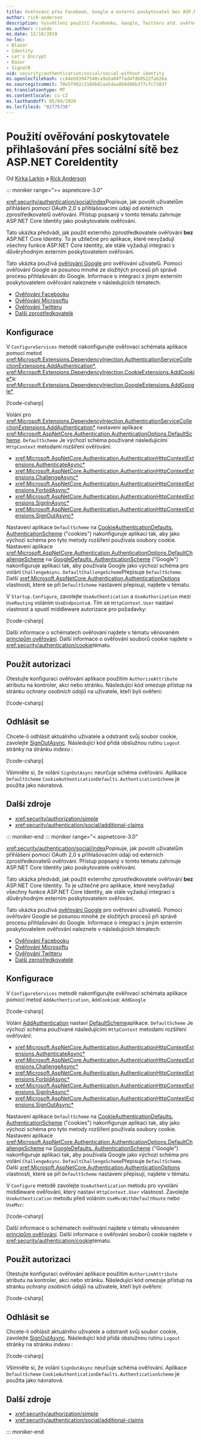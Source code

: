 ```yaml
---
title: Ověřování přes Facebook, Google a externí poskytovatel bez ASP.NET CoreIdentity
author: rick-anderson
description: Vysvětlení použití Facebooku, Google, Twitteru atd. ověřování uživatelů účtu bez ASP.NET Core Identity.
ms.author: riande
ms.date: 12/10/2019
no-loc:
- Blazor
- Identity
- Let's Encrypt
- Razor
- SignalR
uid: security/authentication/social/social-without-identity
ms.openlocfilehash: cc44eb83947540ca9a5a04ffad4fdb8522fab26a
ms.sourcegitcommit: 70e5f982c218db82aa54aa8b8d96b377cfc7283f
ms.translationtype: MT
ms.contentlocale: cs-CZ
ms.lasthandoff: 05/04/2020
ms.locfileid: "82775736"
---
```

# <a name="use-social-sign-in-provider-authentication-without-aspnet-core-identity"></a>Použití ověřování poskytovatele přihlašování přes sociální sítě bez ASP.NET CoreIdentity

Od [Kirka Larkin](https://twitter.com/serpent5) a [Rick Anderson](https://twitter.com/RickAndMSFT)

::: moniker range=">= aspnetcore-3.0"

<xref:security/authentication/social/index>Popisuje, jak povolit uživatelům přihlášení pomocí OAuth 2,0 s přihlašovacími údaji od externích zprostředkovatelů ověřování. Přístup popsaný v tomto tématu zahrnuje ASP.NET Core Identity jako poskytovatele ověřování.

Tato ukázka předvádí, jak použít externího zprostředkovatele ověřování **bez** ASP.NET Core Identity. To je užitečné pro aplikace, které nevyžadují všechny funkce ASP.NET Core Identity, ale stále vyžadují integraci s důvěryhodným externím poskytovatelem ověřování.

Tato ukázka používá [ověřování Google](xref:security/authentication/google-logins) pro ověřování uživatelů. Pomocí ověřování Google se posunou mnohé ze složitých procesů při správě procesu přihlašování do Google. Informace o integraci s jiným externím poskytovatelem ověřování naleznete v následujících tématech:

* [Ověřování Facebooku](xref:security/authentication/facebook-logins)
* [Ověřování Microsoftu](xref:security/authentication/microsoft-logins)
* [Ověřování Twitteru](xref:security/authentication/twitter-logins)
* [Další zprostředkovatelé](xref:security/authentication/otherlogins)

## <a name="configuration"></a>Konfigurace

V `ConfigureServices` metodě nakonfigurujte ověřovací schémata aplikace pomocí metod <xref:Microsoft.Extensions.DependencyInjection.AuthenticationServiceCollectionExtensions.AddAuthentication*>, <xref:Microsoft.Extensions.DependencyInjection.CookieExtensions.AddCookie*>a: <xref:Microsoft.Extensions.DependencyInjection.GoogleExtensions.AddGoogle*>

[!code-csharp[](social-without-identity/samples_snapshot/3.x/Startup.cs?name=snippet1)]

Volání pro <xref:Microsoft.Extensions.DependencyInjection.AuthenticationServiceCollectionExtensions.AddAuthentication*> nastavení aplikace <xref:Microsoft.AspNetCore.Authentication.AuthenticationOptions.DefaultScheme>. `DefaultScheme` Je výchozí schéma používané následujícími `HttpContext` metodami rozšíření ověřování:

* <xref:Microsoft.AspNetCore.Authentication.AuthenticationHttpContextExtensions.AuthenticateAsync*>
* <xref:Microsoft.AspNetCore.Authentication.AuthenticationHttpContextExtensions.ChallengeAsync*>
* <xref:Microsoft.AspNetCore.Authentication.AuthenticationHttpContextExtensions.ForbidAsync*>
* <xref:Microsoft.AspNetCore.Authentication.AuthenticationHttpContextExtensions.SignInAsync*>
* <xref:Microsoft.AspNetCore.Authentication.AuthenticationHttpContextExtensions.SignOutAsync*>

Nastavení aplikace `DefaultScheme` na [CookieAuthenticationDefaults. AuthenticationScheme](xref:Microsoft.AspNetCore.Authentication.Cookies.CookieAuthenticationDefaults.AuthenticationScheme) ("cookies") nakonfiguruje aplikaci tak, aby jako výchozí schéma pro tyto metody rozšíření používala soubory cookie. Nastavení aplikace <xref:Microsoft.AspNetCore.Authentication.AuthenticationOptions.DefaultChallengeScheme> na [GoogleDefaults. AuthenticationScheme](xref:Microsoft.AspNetCore.Authentication.Google.GoogleDefaults.AuthenticationScheme) ("Google") nakonfiguruje aplikaci tak, aby používala Google jako výchozí schéma pro volání `ChallengeAsync`. `DefaultChallengeScheme`Přepisuje `DefaultScheme`. Další <xref:Microsoft.AspNetCore.Authentication.AuthenticationOptions> vlastnosti, které se při `DefaultScheme` nastavení přepisují, najdete v tématu.

V `Startup.Configure`, zavolejte `UseAuthentication` a `UseAuthorization` mezi `UseRouting` voláním `UseEndpoints`a. Tím se `HttpContext.User` nastaví vlastnost a spustí middleware autorizace pro požadavky:

[!code-csharp[](social-without-identity/samples_snapshot/3.x/Startup.cs?name=snippet2&highlight=3-4)]

Další informace o schématech ověřování najdete v tématu věnovaném [principům ověřování](xref:security/authentication/index#authentication-concepts). Další informace o ověřování souborů cookie najdete v <xref:security/authentication/cookie>tématu.

## <a name="apply-authorization"></a>Použít autorizaci

Otestujte konfiguraci ověřování aplikace použitím `AuthorizeAttribute` atributu na kontroler, akci nebo stránku. Následující kód omezuje přístup na stránku *ochrany osobních údajů* na uživatele, kteří byli ověřeni:

[!code-csharp[](social-without-identity/samples_snapshot/3.x/Pages/Privacy.cshtml.cs?name=snippet&highlight=1)]

## <a name="sign-out"></a>Odhlásit se

Chcete-li odhlásit aktuálního uživatele a odstranit svůj soubor cookie, zavolejte [SignOutAsync](xref:Microsoft.AspNetCore.Authentication.AuthenticationHttpContextExtensions.SignOutAsync*). Následující kód přidá obslužnou rutinu `Logout` stránky na stránku *indexu* :

[!code-csharp[](social-without-identity/samples_snapshot/3.x/Pages/Index.cshtml.cs?name=snippet&highlight=3-7)]

Všimněte si, že volání `SignOutAsync` neurčuje schéma ověřování. Aplikace `DefaultScheme` `CookieAuthenticationDefaults.AuthenticationScheme` je použita jako návratová.

## <a name="additional-resources"></a>Další zdroje

* <xref:security/authorization/simple>
* <xref:security/authentication/social/additional-claims>

::: moniker-end
::: moniker range="< aspnetcore-3.0"

<xref:security/authentication/social/index>Popisuje, jak povolit uživatelům přihlášení pomocí OAuth 2,0 s přihlašovacími údaji od externích zprostředkovatelů ověřování. Přístup popsaný v tomto tématu zahrnuje ASP.NET Core Identity jako poskytovatele ověřování.

Tato ukázka předvádí, jak použít externího zprostředkovatele ověřování **bez** ASP.NET Core Identity. To je užitečné pro aplikace, které nevyžadují všechny funkce ASP.NET Core Identity, ale stále vyžadují integraci s důvěryhodným externím poskytovatelem ověřování.

Tato ukázka používá [ověřování Google](xref:security/authentication/google-logins) pro ověřování uživatelů. Pomocí ověřování Google se posunou mnohé ze složitých procesů při správě procesu přihlašování do Google. Informace o integraci s jiným externím poskytovatelem ověřování naleznete v následujících tématech:

* [Ověřování Facebooku](xref:security/authentication/facebook-logins)
* [Ověřování Microsoftu](xref:security/authentication/microsoft-logins)
* [Ověřování Twitteru](xref:security/authentication/twitter-logins)
* [Další zprostředkovatelé](xref:security/authentication/otherlogins)

## <a name="configuration"></a>Konfigurace

V `ConfigureServices` metodě nakonfigurujte ověřovací schémata aplikace pomocí metod `AddAuthentication`, `AddCookie`a: `AddGoogle`

[!code-csharp[](social-without-identity/samples_snapshot/2.x/Startup.cs?name=snippet1)]

Volání [AddAuthentication](/dotnet/api/microsoft.extensions.dependencyinjection.authenticationservicecollectionextensions.addauthentication#Microsoft_Extensions_DependencyInjection_AuthenticationServiceCollectionExtensions_AddAuthentication_Microsoft_Extensions_DependencyInjection_IServiceCollection_System_Action_Microsoft_AspNetCore_Authentication_AuthenticationOptions__) nastaví [DefaultScheme](xref:Microsoft.AspNetCore.Authentication.AuthenticationOptions.DefaultScheme)aplikace. `DefaultScheme` Je výchozí schéma používané následujícími `HttpContext` metodami rozšíření ověřování:

* <xref:Microsoft.AspNetCore.Authentication.AuthenticationHttpContextExtensions.AuthenticateAsync*>
* <xref:Microsoft.AspNetCore.Authentication.AuthenticationHttpContextExtensions.ChallengeAsync*>
* <xref:Microsoft.AspNetCore.Authentication.AuthenticationHttpContextExtensions.ForbidAsync*>
* <xref:Microsoft.AspNetCore.Authentication.AuthenticationHttpContextExtensions.SignInAsync*>
* <xref:Microsoft.AspNetCore.Authentication.AuthenticationHttpContextExtensions.SignOutAsync*>

Nastavení aplikace `DefaultScheme` na [CookieAuthenticationDefaults. AuthenticationScheme](xref:Microsoft.AspNetCore.Authentication.Cookies.CookieAuthenticationDefaults.AuthenticationScheme) ("cookies") nakonfiguruje aplikaci tak, aby jako výchozí schéma pro tyto metody rozšíření používala soubory cookie. Nastavení aplikace <xref:Microsoft.AspNetCore.Authentication.AuthenticationOptions.DefaultChallengeScheme> na [GoogleDefaults. AuthenticationScheme](xref:Microsoft.AspNetCore.Authentication.Google.GoogleDefaults.AuthenticationScheme) ("Google") nakonfiguruje aplikaci tak, aby používala Google jako výchozí schéma pro volání `ChallengeAsync`. `DefaultChallengeScheme`Přepisuje `DefaultScheme`. Další <xref:Microsoft.AspNetCore.Authentication.AuthenticationOptions> vlastnosti, které se při `DefaultScheme` nastavení přepisují, najdete v tématu.

V `Configure` metodě zavolejte `UseAuthentication` metodu pro vyvolání middleware ověřování, který nastaví `HttpContext.User` vlastnost. Zavolejte `UseAuthentication` metodu před voláním `UseMvcWithDefaultRoute` nebo `UseMvc`:

[!code-csharp[](social-without-identity/samples_snapshot/2.x/Startup.cs?name=snippet2)]

Další informace o schématech ověřování najdete v tématu věnovaném [principům ověřování](xref:security/authentication/index#authentication-concepts). Další informace o ověřování souborů cookie najdete v <xref:security/authentication/cookie>tématu.

## <a name="apply-authorization"></a>Použít autorizaci

Otestujte konfiguraci ověřování aplikace použitím `AuthorizeAttribute` atributu na kontroler, akci nebo stránku. Následující kód omezuje přístup na stránku *ochrany osobních údajů* na uživatele, kteří byli ověřeni:

[!code-csharp[](social-without-identity/samples_snapshot/2.x/Pages/Privacy.cshtml.cs?name=snippet&highlight=1)]

## <a name="sign-out"></a>Odhlásit se

Chcete-li odhlásit aktuálního uživatele a odstranit svůj soubor cookie, zavolejte [SignOutAsync](xref:Microsoft.AspNetCore.Authentication.AuthenticationHttpContextExtensions.SignOutAsync*). Následující kód přidá obslužnou rutinu `Logout` stránky na stránku *indexu* :

[!code-csharp[](social-without-identity/samples_snapshot/2.x/Pages/Index.cshtml.cs?name=snippet&highlight=3-7)]

Všimněte si, že volání `SignOutAsync` neurčuje schéma ověřování. Aplikace `DefaultScheme` `CookieAuthenticationDefaults.AuthenticationScheme` je použita jako návratová.

## <a name="additional-resources"></a>Další zdroje

* <xref:security/authorization/simple>
* <xref:security/authentication/social/additional-claims>

::: moniker-end
